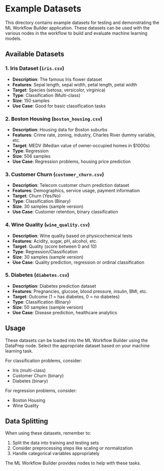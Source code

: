 # Example Datasets

This directory contains example datasets for testing and demonstrating the ML Workflow Builder application. These datasets can be used with the various nodes in the workflow to build and evaluate machine learning models.

## Available Datasets

### 1. Iris Dataset (`iris.csv`)
- **Description**: The famous Iris flower dataset
- **Features**: Sepal length, sepal width, petal length, petal width
- **Target**: Species (setosa, versicolor, virginica)
- **Type**: Classification (Multi-class)
- **Size**: 150 samples
- **Use Case**: Good for basic classification tasks

### 2. Boston Housing (`boston_housing.csv`)
- **Description**: Housing data for Boston suburbs
- **Features**: Crime rate, zoning, industry, Charles River dummy variable, etc.
- **Target**: MEDV (Median value of owner-occupied homes in $1000s)
- **Type**: Regression
- **Size**: 506 samples
- **Use Case**: Regression problems, housing price prediction

### 3. Customer Churn (`customer_churn.csv`)
- **Description**: Telecom customer churn prediction dataset
- **Features**: Demographics, service usage, payment information
- **Target**: Churn (Yes/No)
- **Type**: Classification (Binary)
- **Size**: 30 samples (sample version)
- **Use Case**: Customer retention, binary classification

### 4. Wine Quality (`wine_quality.csv`)
- **Description**: Wine quality based on physicochemical tests
- **Features**: Acidity, sugar, pH, alcohol, etc.
- **Target**: Quality (score between 0 and 10)
- **Type**: Regression/Classification
- **Size**: 30 samples (sample version)
- **Use Case**: Quality prediction, regression or ordinal classification

### 5. Diabetes (`diabetes.csv`)
- **Description**: Diabetes prediction dataset
- **Features**: Pregnancies, glucose, blood pressure, insulin, BMI, etc.
- **Target**: Outcome (1 = has diabetes, 0 = no diabetes)
- **Type**: Classification (Binary)
- **Size**: 50 samples (sample version)
- **Use Case**: Disease prediction, healthcare analytics

## Usage

These datasets can be loaded into the ML Workflow Builder using the DataPrep node. Select the appropriate dataset based on your machine learning task.

For classification problems, consider:
- Iris (multi-class)
- Customer Churn (binary)
- Diabetes (binary)

For regression problems, consider:
- Boston Housing
- Wine Quality

## Data Splitting

When using these datasets, remember to:
1. Split the data into training and testing sets
2. Consider preprocessing steps like scaling or normalization
3. Handle categorical variables appropriately

The ML Workflow Builder provides nodes to help with these tasks. 